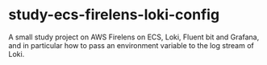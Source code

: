 
# study-ecs-firelens-loki-config
A small study project on AWS Firelens on ECS, Loki, Fluent bit and Grafana, and in particular how to pass an environment variable to the log stream of Loki.


